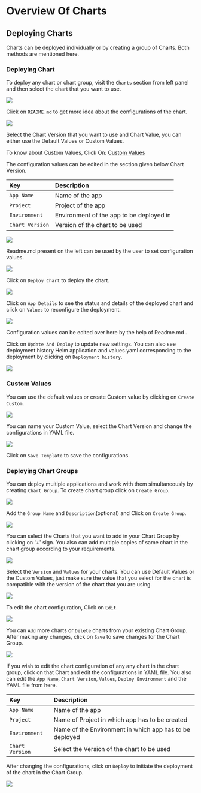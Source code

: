 # Overview Of Charts

## Deploying Charts

Charts can be deployed individually or by creating a group of Charts. Both methods are mentioned here.

### Deploying Chart

To deploy any chart or chart group, visit the `Charts` section from left panel and then select the chart that you want to use.

![](https://devtron-public-asset.s3.us-east-2.amazonaws.com/images/deploy-chart/overview-of-charts/overview-of-charts-1.jpg)

Click on `README.md` to get more idea about the configurations of the chart.

![](https://devtron-public-asset.s3.us-east-2.amazonaws.com/images/deploy-chart/overview-of-charts/overview-of-charts-2.jpg)

Select the Chart Version that you want to use and Chart Value, you can either use the Default Values or Custom Values.

To know about Custom Values, Click On: [Custom Values](overview-of-charts.md#custom-values)

The configuration values can be edited in the section given below Chart Version.

| Key | Description |
| :--- | :--- |
| `App Name` | Name of the app |
| `Project` | Project of the app |
| `Environment` | Environment of the app to be deployed in |
| `Chart Version` | Version of the chart to be used |

![](https://devtron-public-asset.s3.us-east-2.amazonaws.com/images/deploy-chart/overview-of-charts/overview-of-charts-3.jpg)

Readme.md present on the left can be used by the user to set configuration values.

![](https://devtron-public-asset.s3.us-east-2.amazonaws.com/images/deploy-chart/overview-of-charts/overview-of-charts-4.jpg)


Click on `Deploy Chart` to deploy the chart.

![](https://devtron-public-asset.s3.us-east-2.amazonaws.com/images/deploy-chart/overview-of-charts/overview-of-charts-5-2.jpg)

Click on `App Details` to see the status and details of the deployed chart  and click on `Values` to reconfigure the deployment.

![](https://devtron-public-asset.s3.us-east-2.amazonaws.com/images/deploy-chart/overview-of-charts/overview-of-charts-6-2.jpg)

Configuration values can be edited over here by the help of Readme.md .

Click on `Update And Deploy` to update new settings.
You can also see deployment history Helm application and values.yaml corresponding to the deployment by clicking on `Deployment history`.

![](https://devtron-public-asset.s3.us-east-2.amazonaws.com/images/deploy-chart/overview-of-charts/overview-of-charts-9-2.jpg)

### Custom Values

You can use the default values or create Custom value by clicking on `Create Custom`.

![](https://devtron-public-asset.s3.us-east-2.amazonaws.com/images/deploy-chart/overview-of-charts/overview-of-charts-7.jpg)

You can name your Custom Value, select the Chart Version and change the configurations in YAML file.

![](https://devtron-public-asset.s3.us-east-2.amazonaws.com/images/deploy-chart/overview-of-charts/overview-of-charts-8-2.jpg)

Click on `Save Template` to save the configurations.

### Deploying Chart Groups

You can deploy multiple applications and work with them simultaneously by creating `Chart Group`.
To create chart group click on `Create Group`.

![](https://devtron-public-asset.s3.us-east-2.amazonaws.com/images/deploy-chart/chart-group/chart-group-1.jpg)

Add the `Group Name` and `Description`(optional) and Click on `Create Group`.

![](https://devtron-public-asset.s3.us-east-2.amazonaws.com/images/deploy-chart/chart-group/chart-group-2.jpg)

You can select the Charts that you want to add in your Chart Group by clicking on '+' sign. You also can add multiple copies of same chart in the chart group according to your requirements.

![](https://devtron-public-asset.s3.us-east-2.amazonaws.com/images/deploy-chart/chart-group/chart-group-3.jpg)

Select the `Version` and `Values` for your charts.
You can use Default Values or the Custom Values, just make sure the value that you select for the chart is compatible with the version of the chart that you are using.

![](https://devtron-public-asset.s3.us-east-2.amazonaws.com/images/deploy-chart/overview-of-charts/overview-of-charts-9.jpg)

To edit the chart configuration, Click on `Edit`.

![](https://devtron-public-asset.s3.us-east-2.amazonaws.com/images/deploy-chart/overview-of-charts/overview-of-charts-10.jpg)

You can `Add` more charts or `Delete` charts from your existing Chart Group.
After making any changes, click on `Save` to save changes for the Chart Group.

![](https://devtron-public-asset.s3.us-east-2.amazonaws.com/images/deploy-chart/overview-of-charts/overview-of-charts-11.jpg)

If you wish to edit the chart configuration of any any chart in the chart group, click on that Chart and edit the configurations in YAML file. You also can edit the `App Name`, `Chart Version`, `Values`, `Deploy Environment` and the YAML file from here.

| Key | Description |
| :--- | :--- |
| `App Name` | Name of the app |
| `Project` | Name of Project in which app has to be created |
| `Environment` | Name of the Environment in which app has to be deployed |
| `Chart Version` | Select the Version of the chart to be used |

After changing the configurations, click on `Deploy` to initiate the deployment of the chart in the Chart Group.

![](https://devtron-public-asset.s3.us-east-2.amazonaws.com/images/deploy-chart/overview-of-charts/overview-of-charts-12.jpg)

